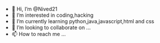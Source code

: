 - 👋 Hi, I’m @Nived21
- 👀 I’m interested in coding,hacking
- 🌱 I’m currently learning python,java,javascript,html and css
- 💞️ I’m looking to collaborate on ...
- 📫 How to reach me ...

<!---
Nived21/Nived21 is a ✨ special ✨ repository because its `README.md` (this file) appears on your GitHub profile.
You can click the Preview link to take a look at your changes.
--->
